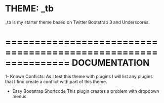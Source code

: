THEME: _tb
===============================================================
_tb is my starter theme based on Twitter Bootstrap 3 and Underscores. 

===============================================================
DOCUMENTATION
===============================================================
1- Known Conflicts:
As I test this theme with plugins I will list any plugins that I find create a conflict with part of this theme.

- Easy Bootstrap Shortcode
  This plugin creates a problem with dropdown menus. 
